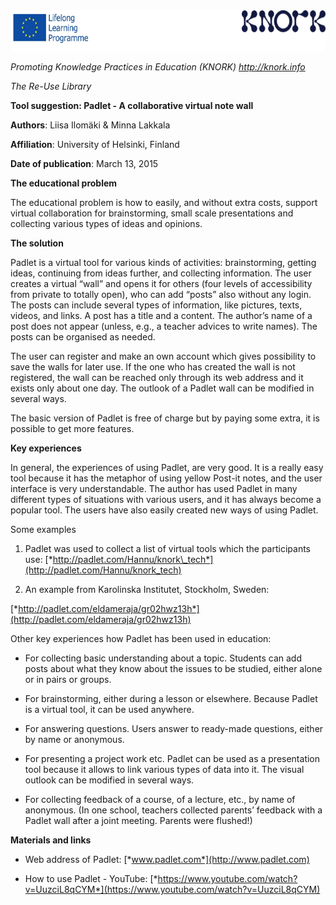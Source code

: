 <img src="images\f479a101acc6933ee90ea1a43908b46f5962eadf/media/image01.png" width="624" height="65" />

*Promoting Knowledge Practices in Education (KNORK) http://knork.info*

*The Re-Use Library*

**Tool suggestion: Padlet - A collaborative virtual note wall**

**Authors**: Liisa Ilomäki & Minna Lakkala

**Affiliation**: University of Helsinki, Finland

**Date of publication**: March 13, 2015

**The educational problem**

The educational problem is how to easily, and without extra costs, support virtual collaboration for brainstorming, small scale presentations and collecting various types of ideas and opinions.

**The solution**

Padlet is a virtual tool for various kinds of activities: brainstorming, getting ideas, continuing from ideas further, and collecting information. The user creates a virtual “wall” and opens it for others (four levels of accessibility from private to totally open), who can add “posts” also without any login. The posts can include several types of information, like pictures, texts, videos, and links. A post has a title and a content. The author’s name of a post does not appear (unless, e.g., a teacher advices to write names). The posts can be organised as needed.

The user can register and make an own account which gives possibility to save the walls for later use. If the one who has created the wall is not registered, the wall can be reached only through its web address and it exists only about one day. The outlook of a Padlet wall can be modified in several ways.

The basic version of Padlet is free of charge but by paying some extra, it is possible to get more features.

**Key experiences**

In general, the experiences of using Padlet, are very good. It is a really easy tool because it has the metaphor of using yellow Post-it notes, and the user interface is very understandable. The author has used Padlet in many different types of situations with various users, and it has always become a popular tool. The users have also easily created new ways of using Padlet.

Some examples

1.  Padlet was used to collect a list of virtual tools which the participants use: [*http://padlet.com/Hannu/knork\_tech*](http://padlet.com/Hannu/knork_tech)

2.  An example from Karolinska Institutet, Stockholm, Sweden:

[*http://padlet.com/eldameraja/gr02hwz13h*](http://padlet.com/eldameraja/gr02hwz13h)

Other key experiences how Padlet has been used in education:

-   For collecting basic understanding about a topic. Students can add posts about what they know about the issues to be studied, either alone or in pairs or groups.

-   For brainstorming, either during a lesson or elsewhere. Because Padlet is a virtual tool, it can be used anywhere.

-   For answering questions. Users answer to ready-made questions, either by name or anonymous.

-   For presenting a project work etc. Padlet can be used as a presentation tool because it allows to link various types of data into it. The visual outlook can be modified in several ways.

-   For collecting feedback of a course, of a lecture, etc., by name of anonymous. (In one school, teachers collected parents’ feedback with a Padlet wall after a joint meeting. Parents were flushed!)

**Materials and links**

-   Web address of Padlet: [*www.padlet.com*](http://www.padlet.com)

-   How to use Padlet - YouTube: [*https://www.youtube.com/watch?v=UuzciL8qCYM*](https://www.youtube.com/watch?v=UuzciL8qCYM)


